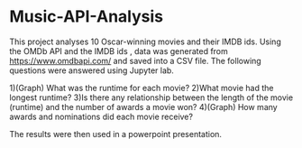# Music-API-Analysis

This project analyses 10 Oscar-winning movies and their IMDB ids. 
Using the OMDb API and the IMDB ids , data was generated from https://www.omdbapi.com/ and saved  into a CSV file. 
The following questions were answered using Jupyter lab.

1)(Graph) What was the runtime for each movie?
2)What movie had the longest runtime?
3)Is there any relationship between the length of the movie (runtime) and the number of awards a movie won?
4)(Graph) How many awards and nominations did each movie receive?

The results were then used in a powerpoint presentation.

